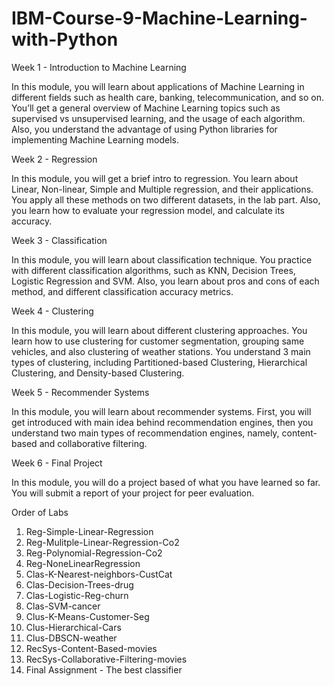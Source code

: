 # IBM-Course-9-Machine-Learning-with-Python

Week 1 - Introduction to Machine Learning 

In this module, you will learn about applications of Machine Learning in different fields such as health care, banking, telecommunication, and so on. You’ll get a general overview of Machine Learning topics such as supervised vs unsupervised learning, and the usage of each algorithm. Also, you understand the advantage of using Python libraries for implementing Machine Learning models.

Week 2 - Regression

In this module, you will get a brief intro to regression. You learn about Linear, Non-linear, Simple and Multiple regression, and their applications. You apply all these methods on two different datasets, in the lab part. Also, you learn how to evaluate your regression model, and calculate its accuracy.

Week 3 - Classification

In this module, you will learn about classification technique. You practice with different classification algorithms, such as KNN, Decision Trees, Logistic Regression and SVM. Also, you learn about pros and cons of each method, and different classification accuracy metrics.

Week 4 - Clustering

In this module, you will learn about different clustering approaches. You learn how to use clustering for customer segmentation, grouping same vehicles, and also clustering of weather stations. You understand 3 main types of clustering, including Partitioned-based Clustering, Hierarchical Clustering, and Density-based Clustering.

Week 5 - Recommender Systems

In this module, you will learn about recommender systems. First, you will get introduced with main idea behind recommendation engines, then you understand two main types of recommendation engines, namely, content-based and collaborative filtering.

Week 6 - Final Project

In this module, you will do a project based of what you have learned so far. You will submit a report of your project for peer evaluation.

Order of Labs

1) Reg-Simple-Linear-Regression
2) Reg-Mulitple-Linear-Regression-Co2
3) Reg-Polynomial-Regression-Co2
4) Reg-NoneLinearRegression
5) Clas-K-Nearest-neighbors-CustCat
6) Clas-Decision-Trees-drug
7) Clas-Logistic-Reg-churn
8) Clas-SVM-cancer
9) Clus-K-Means-Customer-Seg
10) Clus-Hierarchical-Cars
11) Clus-DBSCN-weather
12) RecSys-Content-Based-movies
13) RecSys-Collaborative-Filtering-movies
14) Final Assignment - The best classifier 

